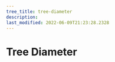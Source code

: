 ```yaml
---
tree_title: tree-diameter
description: 
last_modified: 2022-06-09T21:23:28.2328
---
```


# Tree Diameter
